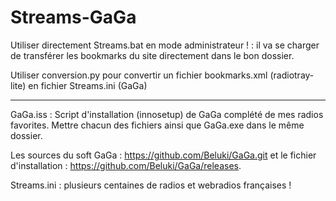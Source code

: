 # Streams-GaGa

Utiliser directement Streams.bat en mode administrateur ! : il va se charger de transférer les bookmarks du site directement dans le bon dossier.

Utiliser conversion.py pour convertir un fichier bookmarks.xml (radiotray-lite) en fichier Streams.ini (GaGa)

-------------------------

GaGa.iss : Script d'installation (innosetup) de GaGa complété de mes radios favorites. Mettre chacun des fichiers ainsi que GaGa.exe dans le même dossier.

Les sources du soft GaGa : https://github.com/Beluki/GaGa.git et le fichier d'installation : https://github.com/Beluki/GaGa/releases.

Streams.ini : plusieurs centaines de radios et webradios françaises !
